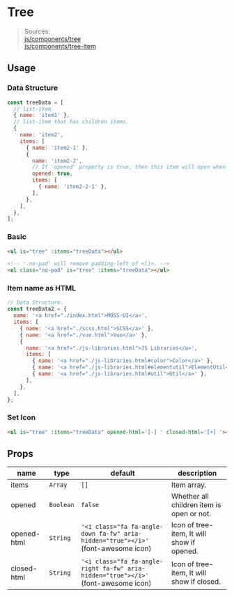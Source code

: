 # Tree

> Sources:  
> [js/components/tree](../../src/js/components/tree.vue)  
> [js/components/tree-item](../../src/js/components/tree-item.vue)

## Usage

### Data Structure

```javascript
const treeData = [
  // list-item.
  { name: 'item1' },
  // list-item that has children items.
  {
    name: 'item2',
    items: [
      { name: 'item2-1' },
      {
        name: 'item2-2',
        // If 'opened' property is true, then this item will open when loaded. default is false.
        opened: true,
        items: [
          { name: 'item2-2-1' },
        ],
      },
    ],
  },
];
```

### Basic

```html
<ul is="tree" :items="treeData"></ul>

<!-- '.no-pad' will remove padding-left of <li>. -->
<ul class="no-pad" is="tree" :items="treeData"></ul>
```

### Item name as HTML

```javascript
// Data Structure.
const treeData2 = {
  name: '<a href="./index.html">MOSS-UI</a>',
  items: [
    { name: '<a href="./scss.html">SCSS</a>' },
    { name: '<a href="./vue.html">Vue</a>' },
    {
      name: '<a href="./js-libraries.html">JS Libraries</a>',
      items: [
        { name: '<a href="./js-libraries.html#color">Color</a>' },
        { name: '<a href="./js-libraries.html#elementutil">ElementUtil</a>' },
        { name: '<a href="./js-libraries.html#util">Util</a>' },
      ],
    },
  ],
};
```

### Set Icon

```html
<ul is="tree" :items="treeData" opened-html='[-] ' closed-html='[+] '></ul>
```

## Props

| name | type | default | description |
| ---- | ---- | ------- | ----------- |
| items | `Array` | `[]` | Item array. |
| opened | `Boolean` | `false` | Whether all children item is open or not. |
| opened-html | `String` | `'<i class="fa fa-angle-down fa-fw" aria-hidden="true"></i>'` (font-awesome icon) | Icon of tree-item, It will show if opened. |
| closed-html | `String` | `'<i class="fa fa-angle-right fa-fw" aria-hidden="true"></i>'` (font-awesome icon) | Icon of tree-item, It will show if closed. |

